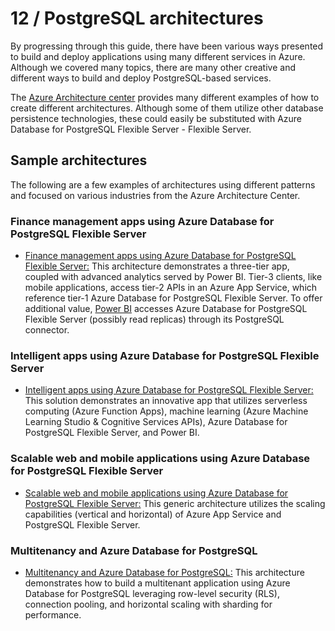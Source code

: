 # 12 / PostgreSQL architectures

By progressing through this guide, there have been various ways presented to build and deploy applications using many different services in Azure.  Although we covered many topics, there are many other creative and different ways to build and deploy PostgreSQL-based services.

The [Azure Architecture center](https://learn.microsoft.com/azure/architecture/) provides many different examples of how to create different architectures.  Although some of them utilize other database persistence technologies, these could easily be substituted with Azure Database for PostgreSQL Flexible Server - Flexible Server.  

## Sample architectures

The following are a few examples of architectures using different patterns and focused on various industries from the Azure Architecture Center.

### Finance management apps using Azure Database for PostgreSQL Flexible Server

- [Finance management apps using Azure Database for PostgreSQL Flexible Server:](https://learn.microsoft.com/azure/architecture/solution-ideas/articles/finance-management-apps-using-azure-database-for-PostgreSQL) This architecture demonstrates a three-tier app, coupled with advanced analytics served by Power BI. Tier-3 clients, like mobile applications, access tier-2 APIs in an Azure App Service, which reference tier-1 Azure Database for PostgreSQL Flexible Server. To offer additional value, [Power BI](https://learn.microsoft.com/power-bi/fundamentals/power-bi-overview) accesses Azure Database for PostgreSQL Flexible Server (possibly read replicas) through its PostgreSQL connector.

### Intelligent apps using Azure Database for PostgreSQL Flexible Server

- [Intelligent apps using Azure Database for PostgreSQL Flexible Server:](https://learn.microsoft.com/azure/architecture/databases/idea/intelligent-apps-using-azure-database-for-postgresql) This solution demonstrates an innovative app that utilizes serverless computing (Azure Function Apps), machine learning (Azure Machine Learning Studio & Cognitive Services APIs), Azure Database for PostgreSQL Flexible Server, and Power BI.

### Scalable web and mobile applications using Azure Database for PostgreSQL Flexible Server

- [Scalable web and mobile applications using Azure Database for PostgreSQL Flexible Server:](https://learn.microsoft.com/azure/architecture/solution-ideas/articles/scalable-web-and-mobile-applications-using-azure-database-for-PostgreSQL) This generic architecture utilizes the scaling capabilities (vertical and horizontal) of Azure App Service and PostgreSQL Flexible Server.

### Multitenancy and Azure Database for PostgreSQL

- [Multitenancy and Azure Database for PostgreSQL:](https://learn.microsoft.com/azure/architecture/guide/multitenant/service/postgresql) This architecture demonstrates how to build a multitenant application using Azure Database for PostgreSQL leveraging row-level security (RLS), connection pooling, and horizontal scaling with sharding for performance.
  